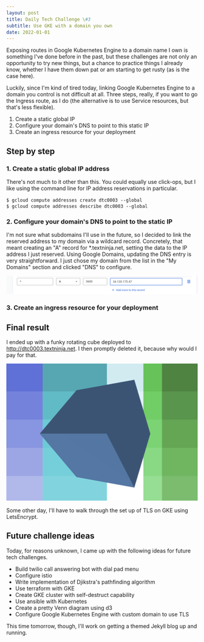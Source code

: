 ```yaml
---
layout: post
title: Daily Tech Challenge \#3
subtitle: Use GKE with a domain you own
date: 2022-01-01
---
```


Exposing routes in Google Kubernetes Engine to a domain name I own is something
I've done before in the past, but these challenges are not only an opportunity
to try new things, but a chance to practice things I already know, whether I
have them down pat or am starting to get rusty (as is the case here).

Luckily, since I'm kind of tired today, linking Google Kubernetes Engine to a
domain you control is not difficult at all. Three steps, really, if you want to
go the Ingress route, as I do (the alternative is to use Service resources, but
that's less flexible).

1. Create a static global IP
2. Configure your domain's DNS to point to this static IP
3. Create an ingress resource for your deployment

## Step by step

### 1. Create a static global IP address

There's not much to it other than this. You could equally use click-ops, but I
like using the command line for IP address reservations in particular.

```console
$ gcloud compute addresses create dtc0003 --global
$ gcloud compute addresses describe dtc0003 --global 
```

### 2. Configure your domain's DNS to point to the static IP

I'm not sure what subdomains I'll use in the future, so I decided to link the
reserved address to my domain via a wildcard record. Concretely, that meant
creating an "A" record for *.textninja.net, setting the data to the IP address I
just reserved. Using Google Domains, updating the DNS entry is very
straightforward. I just chose my domain from the list in the "My Domains"
section and clicked "DNS" to configure.

![Screen showing A record configuration in Google Domains](reserved-ip.png)

### 3. Create an ingress resource for your deployment



## Final result

I ended up with a funky rotating cube deployed to http://dtc0003.textninja.net.
I then promptly deleted it, because why would I pay for that.

![A funky cube](funky-cube.png)

Some other day, I'll have to walk through the set up of TLS on GKE using
LetsEncrypt.

## Future challenge ideas

Today, for reasons unknown, I came up with the following ideas for future
tech challenges.

 - Build twilio call answering bot with dial pad menu
 - Configure istio
 - Write implementation of Djikstra's pathfinding algorithm
 - Use terraform with GKE
 - Create GKE cluster with self-destruct capability
 - Use ansible with Kubernetes
 - Create a pretty Venn diagram using d3
 - Configure Google Kubernetes Engine with custom domain to use TLS

This time tomorrow, though, I'll work on getting a themed Jekyll blog up and
running.
